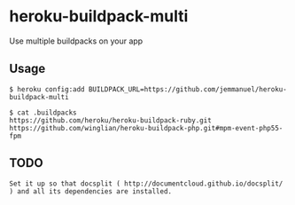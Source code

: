 # heroku-buildpack-multi

Use multiple buildpacks on your app

## Usage

    $ heroku config:add BUILDPACK_URL=https://github.com/jemmanuel/heroku-buildpack-multi

    $ cat .buildpacks
    https://github.com/heroku/heroku-buildpack-ruby.git
    https://github.com/winglian/heroku-buildpack-php.git#mpm-event-php55-fpm

## TODO

	Set it up so that docsplit ( http://documentcloud.github.io/docsplit/ ) and all its dependencies are installed.
